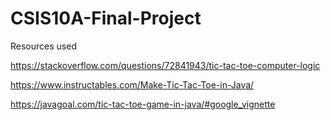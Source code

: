 # CSIS10A-Final-Project


Resources used


https://stackoverflow.com/questions/72841943/tic-tac-toe-computer-logic

https://www.instructables.com/Make-Tic-Tac-Toe-in-Java/ 

https://javagoal.com/tic-tac-toe-game-in-java/#google_vignette

